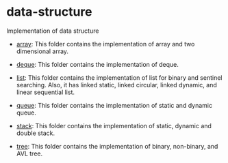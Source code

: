 # data-structure
Implementation of data structure

- [array](https://github.com/crsalves/data-structure/tree/master/array): This folder contains the implementation of array and two dimensional array. 

- [deque](https://github.com/crsalves/data-structure/tree/master/deque): This folder contains the implementation of deque.

- [list](https://github.com/crsalves/data-structure/tree/master/list): This folder contains the implementation of list for binary and sentinel searching. Also, it has linked static, linked circular, linked dynamic, and linear sequential list.

- [queue](https://github.com/crsalves/data-structure/tree/master/queue): This folder contains the implementation of static and dynamic queue.

- [stack](https://github.com/crsalves/data-structure/tree/master/stack): This folder contains the implementation of static, dynamic and double stack.

- [tree](https://github.com/crsalves/data-structure/tree/master/tree): This folder contains the implementation of binary, non-binary, and AVL tree.
